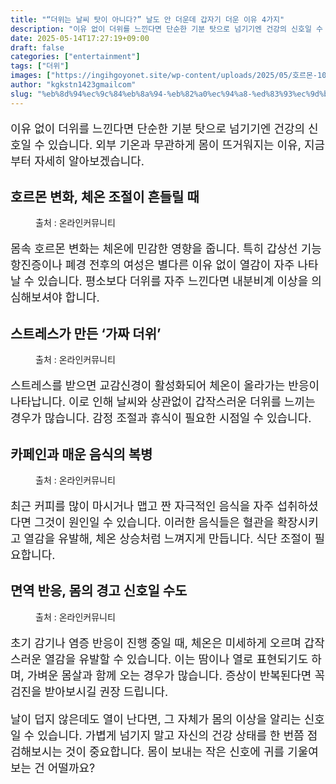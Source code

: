 ```yaml
---
title: "“더위는 날씨 탓이 아니다?” 날도 안 더운데 갑자기 더운 이유 4가지"
description: "이유 없이 더위를 느낀다면 단순한 기분 탓으로 넘기기엔 건강의 신호일 수 있습니다. 외부 기온과 무관하게 몸이 뜨거워지는 이유, 지금부터 자세히 알아보겠습니다."
date: 2025-05-14T17:27:19+09:00
draft: false
categories: ["entertainment"]
tags: ["더위"]
images: ["https://ingihgoyonet.site/wp-content/uploads/2025/05/호르몬-1024x683.jpg", "https://ingihgoyonet.site/wp-content/uploads/2025/05/pexels-reneterp-2515420-2-683x1024.jpg", "https://ingihgoyonet.site/wp-content/uploads/2025/05/pexels-dxt91-48840-1024x683.jpg", "https://ingihgoyonet.site/wp-content/uploads/2025/05/pexels-cdc-library-3992933-1024x576.jpg"]
author: "kgkstn1423gmailcom"
slug: "%eb%8d%94%ec%9c%84%eb%8a%94-%eb%82%a0%ec%94%a8-%ed%83%93%ec%9d%b4-%ec%95%84%eb%8b%88%eb%8b%a4-%eb%82%a0%eb%8f%84-%ec%95%88-%eb%8d%94%ec%9a%b4%eb%8d%b0-%ea%b0%91%ec%9e%90%ea%b8%b0"
---
```


<p style="font-size:18px">이유 없이 더위를 느낀다면 단순한 기분 탓으로 넘기기엔 건강의 신호일 수 있습니다. 외부 기온과 무관하게 몸이 뜨거워지는 이유, 지금부터 자세히 알아보겠습니다.</p> <h2 >호르몬 변화, 체온 조절이 흔들릴 때</h2> <figure ><img src="https://ingihgoyonet.site/wp-content/uploads/2025/05/호르몬-1024x683.jpg" alt="" style="aspect-ratio:16/9;object-fit:cover"/><figcaption >출처 : 온라인커뮤니티</figcaption></figure> <p style="font-size:18px">몸속 호르몬 변화는 체온에 민감한 영향을 줍니다. 특히 갑상선 기능 항진증이나 폐경 전후의 여성은 별다른 이유 없이 열감이 자주 나타날 수 있습니다. 평소보다 더위를 자주 느낀다면 내분비계 이상을 의심해보셔야 합니다.</p> <h2 >스트레스가 만든 ‘가짜 더위’</h2> <figure ><img src="https://ingihgoyonet.site/wp-content/uploads/2025/05/pexels-reneterp-2515420-2-683x1024.jpg" alt="" style="aspect-ratio:16/9;object-fit:cover"/><figcaption >출처 : 온라인커뮤니티</figcaption></figure> <p style="font-size:18px">스트레스를 받으면 교감신경이 활성화되어 체온이 올라가는 반응이 나타납니다. 이로 인해 날씨와 상관없이 갑작스러운 더위를 느끼는 경우가 많습니다. 감정 조절과 휴식이 필요한 시점일 수 있습니다.</p> <h2 >카페인과 매운 음식의 복병</h2> <figure ><img src="https://ingihgoyonet.site/wp-content/uploads/2025/05/pexels-dxt91-48840-1024x683.jpg" alt="" style="aspect-ratio:16/9;object-fit:cover"/><figcaption >출처 : 온라인커뮤니티</figcaption></figure> <p style="font-size:18px">최근 커피를 많이 마시거나 맵고 짠 자극적인 음식을 자주 섭취하셨다면 그것이 원인일 수 있습니다. 이러한 음식들은 혈관을 확장시키고 열감을 유발해, 체온 상승처럼 느껴지게 만듭니다. 식단 조절이 필요합니다.</p> <h2 >면역 반응, 몸의 경고 신호일 수도</h2> <figure ><img src="https://ingihgoyonet.site/wp-content/uploads/2025/05/pexels-cdc-library-3992933-1024x576.jpg" alt="" style="aspect-ratio:16/9;object-fit:cover"/><figcaption >출처 : 온라인커뮤니티</figcaption></figure> <p style="font-size:18px">초기 감기나 염증 반응이 진행 중일 때, 체온은 미세하게 오르며 갑작스러운 열감을 유발할 수 있습니다. 이는 땀이나 열로 표현되기도 하며, 가벼운 몸살과 함께 오는 경우가 많습니다. 증상이 반복된다면 꼭 검진을 받아보시길 권장 드립니다.</p> <p style="font-size:18px">날이 덥지 않은데도 열이 난다면, 그 자체가 몸의 이상을 알리는 신호일 수 있습니다. 가볍게 넘기지 말고 자신의 건강 상태를 한 번쯤 점검해보시는 것이 중요합니다. 몸이 보내는 작은 신호에 귀를 기울여 보는 건 어떨까요?</p>